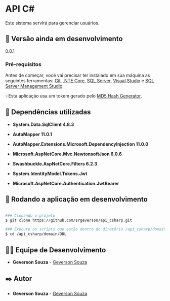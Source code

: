 # API C#
Este sistema servirá para gerenciar usuários.

## 📌 Versão ainda em desenvolvimento
0.0.1

### Pré-requisitos
Antes de começar, você vai precisar ter instalado em sua máquina as seguintes ferramentas:
[Git](https://git-scm.com), [.NTE Core](https://dotnet.microsoft.com/en-us/download), [SQL Server](https://www.microsoft.com/pt-br/sql-server/sql-server-downloads), [Visual Studio](https://visualstudio.microsoft.com/) e [SQL Server Management Studio](https://docs.microsoft.com/en-us/sql/ssms/download-sql-server-management-studio-ssms?view=sql-server-ver16)

💡Esta aplicação usa um tokem gerado pelo [MD5 Hash Generator](https://passwordsgenerator.net/md5-hash-generator/).

## 🚀 Dependências utilizadas

* **System.Data.SqlClient 4.8.3**

* **AutoMapper 11.0.1**

* **AutoMapper.Extensions.Microsoft.DependencyInjection 11.0.0**

* **Microsoft.AspNetCore.Mvc.NewtonsoftJson 6.0.6**

* **Swashbuckle.AspNetCore.Filters 6.2.3**

* **System.IdentityModel.Tokens.Jwt**

* **Microsoft.AspNetCore.Authentication.JwtBearer**

## 🎲 Rodando a aplicação em desenvolvimento

```bash

### Clonando o projeto
$ git clone https://github.com/srgeverson/api_csharp.git

### Execute os scripts que estão dentro do dirétório /api_csharp/domain/DDL
$ cd /api_csharp/domain/DDL

```

## 👨‍💻 Equipe de Desenvolvimento

* **Geverson Souza** - [Geverson Souza](https://www.linkedin.com/in/geverson-souza-033aa193/)

## ✒️ Autor

* **Geverson Souza** - [Geverson Souza](https://www.linkedin.com/in/geverson-souza-033aa193/)